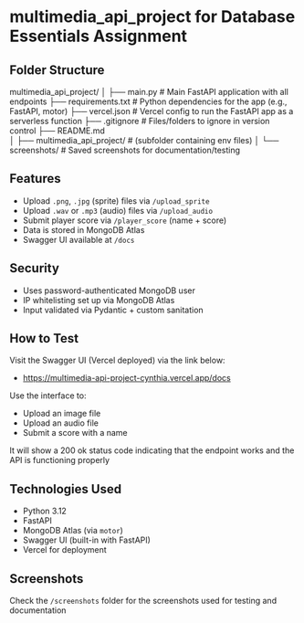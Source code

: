 # multimedia_api_project for Database Essentials Assignment

## Folder Structure
multimedia_api_project/
│
├── main.py                  # Main FastAPI application with all endpoints
├── requirements.txt         # Python dependencies for the app (e.g., FastAPI, motor)
├── vercel.json              # Vercel config to run the FastAPI app as a serverless function
├── .gitignore               # Files/folders to ignore in version control
├── README.md                
│
├── multimedia_api_project/  # (subfolder containing env files)
│
└── screenshots/             # Saved screenshots for documentation/testing

## Features

- Upload `.png`, `.jpg` (sprite) files via `/upload_sprite`
- Upload `.wav` or `.mp3` (audio) files via `/upload_audio`
- Submit player score via `/player_score` (name + score)
- Data is stored in MongoDB Atlas
- Swagger UI available at `/docs`

## Security

- Uses password-authenticated MongoDB user
- IP whitelisting set up via MongoDB Atlas
- Input validated via Pydantic + custom sanitation

##  How to Test

Visit the Swagger UI (Vercel deployed) via the link below:

- https://multimedia-api-project-cynthia.vercel.app/docs

Use the interface to:
- Upload an image file
- Upload an audio file
- Submit a score with a name

It will show a 200 ok status code indicating that the endpoint works and the API is functioning properly

## Technologies Used

- Python 3.12
- FastAPI
- MongoDB Atlas (via `motor`)
- Swagger UI (built-in with FastAPI)
- Vercel for deployment

## Screenshots 
Check the `/screenshots` folder for the screenshots used for testing and documentation